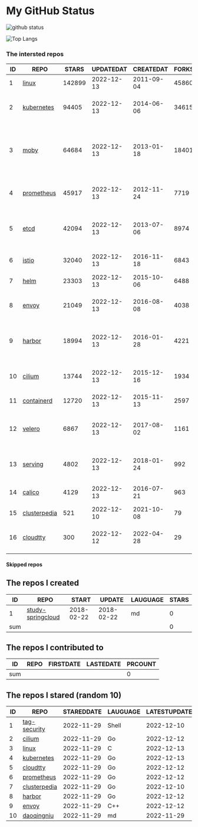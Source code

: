 # My GitHub Status

<img src="https://github-readme-stats-1.yihong0618.vercel.app/api?username=daoqingniu&show_icons=true&&&hide_title=true&count_private=true" alt="github status" />

![Top Langs](https://github-readme-stats-1.yihong0618.vercel.app/api/top-langs/?username=daoqingniu&layout=compact)

<!--START_SECTION:github_repos-->
### The intersted repos
| ID |                              REPO                               | STARS  | UPDATEDAT  | CREATEDAT  | FORKSCOUNT |                                              DESCRIPTIONS                                              |
|----|-----------------------------------------------------------------|--------|------------|------------|------------|--------------------------------------------------------------------------------------------------------|
|  1 | [linux](https://github.com/torvalds/linux)                      | 142899 | 2022-12-13 | 2011-09-04 |      45860 | Linux kernel source tree                                                                               |
|  2 | [kubernetes](https://github.com/kubernetes/kubernetes)          |  94405 | 2022-12-13 | 2014-06-06 |      34615 | Production-Grade Container Scheduling and Management                                                   |
|  3 | [moby](https://github.com/moby/moby)                            |  64684 | 2022-12-13 | 2013-01-18 |      18401 | Moby Project - a collaborative project for the container ecosystem to assemble container-based systems |
|  4 | [prometheus](https://github.com/prometheus/prometheus)          |  45917 | 2022-12-13 | 2012-11-24 |       7719 | The Prometheus monitoring system and time series database.                                             |
|  5 | [etcd](https://github.com/etcd-io/etcd)                         |  42094 | 2022-12-13 | 2013-07-06 |       8974 | Distributed reliable key-value store for the most critical data of a distributed system                |
|  6 | [istio](https://github.com/istio/istio)                         |  32040 | 2022-12-13 | 2016-11-18 |       6843 | Connect, secure, control, and observe services.                                                        |
|  7 | [helm](https://github.com/helm/helm)                            |  23303 | 2022-12-13 | 2015-10-06 |       6488 | The Kubernetes Package Manager                                                                         |
|  8 | [envoy](https://github.com/envoyproxy/envoy)                    |  21049 | 2022-12-13 | 2016-08-08 |       4038 | Cloud-native high-performance edge/middle/service proxy                                                |
|  9 | [harbor](https://github.com/goharbor/harbor)                    |  18994 | 2022-12-13 | 2016-01-28 |       4221 | An open source trusted cloud native registry project that stores, signs, and scans content.            |
| 10 | [cilium](https://github.com/cilium/cilium)                      |  13744 | 2022-12-13 | 2015-12-16 |       1934 | eBPF-based Networking, Security, and Observability                                                     |
| 11 | [containerd](https://github.com/containerd/containerd)          |  12720 | 2022-12-13 | 2015-11-13 |       2597 | An open and reliable container runtime                                                                 |
| 12 | [velero](https://github.com/vmware-tanzu/velero)                |   6867 | 2022-12-13 | 2017-08-02 |       1161 | Backup and migrate Kubernetes applications and their persistent volumes                                |
| 13 | [serving](https://github.com/knative/serving)                   |   4802 | 2022-12-13 | 2018-01-24 |        992 | Kubernetes-based, scale-to-zero, request-driven compute                                                |
| 14 | [calico](https://github.com/projectcalico/calico)               |   4129 | 2022-12-13 | 2016-07-21 |        963 | Cloud native networking and network security                                                           |
| 15 | [clusterpedia](https://github.com/clusterpedia-io/clusterpedia) |    521 | 2022-12-10 | 2021-10-08 |         79 | The Encyclopedia of Kubernetes clusters                                                                |
| 16 | [cloudtty](https://github.com/cloudtty/cloudtty)                |    300 | 2022-12-12 | 2022-04-28 |         29 | A Friendly Kubernetes CloudShell (Web Terminal) !                                                      |



#### Skipped repos
<!--END_SECTION:github_repos-->

<!--START_SECTION:my_github-->
## The repos I created
| ID  |                                 REPO                                 |   START    |   UPDATE   | LAUGUAGE | STARS |
|-----|----------------------------------------------------------------------|------------|------------|----------|-------|
|   1 | [study-springcloud](https://github.com/daoqingniu/study-springcloud) | 2018-02-22 | 2018-02-22 | md       |     0 |
| sum |                                                                      |            |            |          |     0 |

## The repos I contributed to
| ID  | REPO | FIRSTDATE | LASTEDATE | PRCOUNT |
|-----|------|-----------|-----------|---------|
| sum |      |           |           |       0 |

## The repos I stared (random 10)
| ID |                              REPO                               | STAREDDATE | LAUGUAGE | LATESTUPDATE |
|----|-----------------------------------------------------------------|------------|----------|--------------|
|  1 | [tag-security](https://github.com/cncf/tag-security)            | 2022-11-29 | Shell    | 2022-12-10   |
|  2 | [cilium](https://github.com/cilium/cilium)                      | 2022-11-29 | Go       | 2022-12-12   |
|  3 | [linux](https://github.com/torvalds/linux)                      | 2022-11-29 | C        | 2022-12-13   |
|  4 | [kubernetes](https://github.com/kubernetes/kubernetes)          | 2022-11-29 | Go       | 2022-12-13   |
|  5 | [cloudtty](https://github.com/cloudtty/cloudtty)                | 2022-11-29 | Go       | 2022-12-12   |
|  6 | [prometheus](https://github.com/prometheus/prometheus)          | 2022-11-29 | Go       | 2022-12-12   |
|  7 | [clusterpedia](https://github.com/clusterpedia-io/clusterpedia) | 2022-11-29 | Go       | 2022-12-10   |
|  8 | [harbor](https://github.com/goharbor/harbor)                    | 2022-11-29 | Go       | 2022-12-12   |
|  9 | [envoy](https://github.com/envoyproxy/envoy)                    | 2022-11-29 | C++      | 2022-12-12   |
| 10 | [daoqingniu](https://github.com/daoqingniu/daoqingniu)          | 2022-11-29 | md       | 2022-11-29   |

<!--END_SECTION:my_github-->
